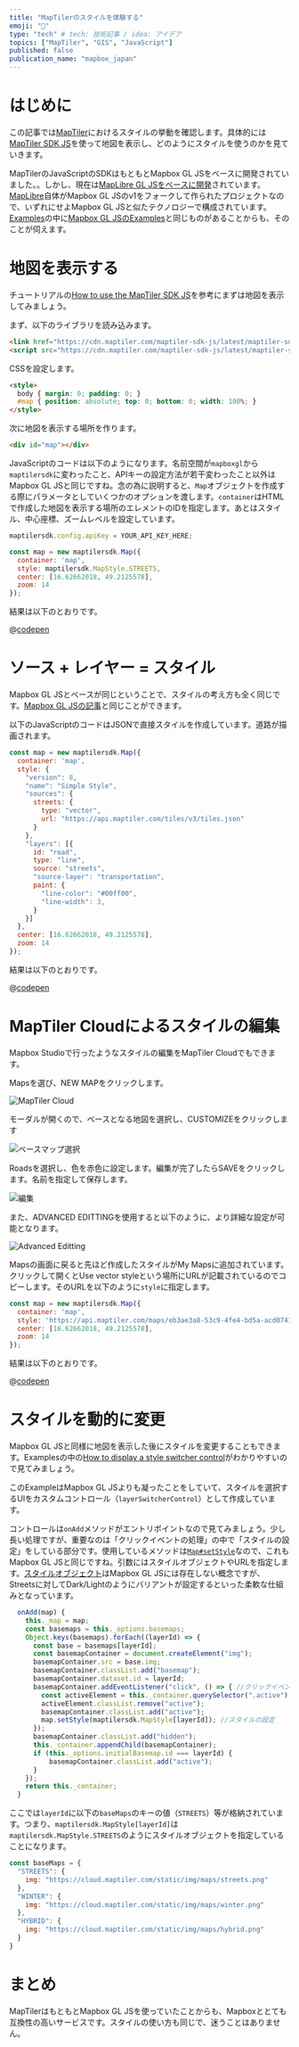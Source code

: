 ```yaml
---
title: "MapTilerのスタイルを体験する"
emoji: "👻"
type: "tech" # tech: 技術記事 / idea: アイデア
topics: ["MapTiler", "GIS", "JavaScript"]
published: false
publication_name: "mapbox_japan"
---
```


# はじめに

この記事では[MapTiler](https://www.maptiler.com/)におけるスタイルの挙動を確認します。具体的には[MapTiler SDK JS](https://docs.maptiler.com/sdk-js/)を使って地図を表示し、どのようにスタイルを使うのかを見ていきます。

MapTilerのJavaScriptのSDKはもともとMapbox GL JSをベースに開発されていました。。しかし、現在は[MapLibre GL JSをベースに開発](https://github.com/maptiler/maptiler-sdk-js)されています。[MapLibre](https://github.com/maplibre/maplibre-gl-js)自体がMapbox GL JSのv1をフォークして作られたプロジェクトなので、いずれにせよMapbox GL JSと似たテクノロジーで構成されています。[Examples](https://docs.maptiler.com/sdk-js/examples/)の中に[Mapbox GL JSのExamples](https://docs.mapbox.com/mapbox-gl-js/example/)と同じものがあることからも、そのことが伺えます。


# 地図を表示する
チュートリアルの[How to use the MapTiler SDK JS](https://docs.maptiler.com/sdk-js/examples/how-to-use/)を参考にまずは地図を表示してみましょう。

まず、以下のライブラリを読み込みます。

```html
<link href="https://cdn.maptiler.com/maptiler-sdk-js/latest/maptiler-sdk.css" rel="stylesheet" />
<script src="https://cdn.maptiler.com/maptiler-sdk-js/latest/maptiler-sdk.umd.min.js"></script>
```

CSSを設定します。

```html
<style>
  body { margin: 0; padding: 0; }
  #map { position: absolute; top: 0; bottom: 0; width: 100%; }
</style>
```

次に地図を表示する場所を作ります。

```html
<div id="map"></div>
```

JavaScriptのコードは以下のようになります。名前空間が`mapboxgl`から`maptilersdk`に変わったこと、APIキーの設定方法が若干変わったこと以外はMapbox GL JSと同じですね。念の為に説明すると、`Map`オブジェクトを作成する際にパラメータとしていくつかのオプションを渡します。`container`はHTMLで作成した地図を表示する場所のエレメントのIDを指定します。あとはスタイル、中心座標、ズームレベルを設定しています。

```JavaScript
maptilersdk.config.apiKey = YOUR_API_KEY_HERE;

const map = new maptilersdk.Map({
  container: 'map',
  style: maptilersdk.MapStyle.STREETS,
  center: [16.62662018, 49.2125578],
  zoom: 14
});
```

結果は以下のとおりです。

@[codepen](https://codepen.io/OttyLab/pen/VwEjWZw)


# ソース + レイヤー = スタイル

Mapbox GL JSとベースが同じということで、スタイルの考え方も全く同じです。[Mapbox GL JSの記事](https://zenn.dev/ottylab/articles/28e581db08ca16/)と同じことができます。

以下のJavaScriptのコードはJSONで直接スタイルを作成しています。道路が描画されます。

```JavaScript
const map = new maptilersdk.Map({
  container: 'map',
  style: {
    "version": 8,
    "name": "Simple Style",
    "sources": {
      streets: {
        type: "vector",
        url: "https://api.maptiler.com/tiles/v3/tiles.json"
      }
    },
    "layers": [{
      id: "road",
      type: "line",
      source: "streets",
      "source-layer": "transportation",
      paint: {
        "line-color": "#00ff00",
        "line-width": 3,
      }
    }]
  },
  center: [16.62662018, 49.2125578],
  zoom: 14
});
```

結果は以下のとおりです。

@[codepen](https://codepen.io/OttyLab/pen/ExdyXvB)


# MapTiler Cloudによるスタイルの編集

Mapbox Studioで行ったようなスタイルの編集をMapTiler Cloudでもできます。

Mapsを選び、NEW MAPをクリックします。

![MapTiler Cloud](/images/articles/d99e11d8fa07be/maptiler_cloud_00.png)

モーダルが開くので、ベースとなる地図を選択し、CUSTOMIZEをクリックします

![ベースマップ選択](/images/articles/d99e11d8fa07be/maptiler_cloud_01.png)

Roadsを選択し、色を赤色に設定します。編集が完了したらSAVEをクリックします。名前を指定して保存します。

![編集](/images/articles/d99e11d8fa07be/maptiler_cloud_02.png)

また、ADVANCED EDITTINGを使用すると以下のように、より詳細な設定が可能となります。

![Advanced Editting](/images/articles/d99e11d8fa07be/maptiler_cloud_03.png)

Mapsの画面に戻ると先ほど作成したスタイルがMy Mapsに追加されています。クリックして開くとUse vector styleという場所にURLが記載されているのでコピーします。そのURLを以下のように`style`に指定します。

```JavaScript
const map = new maptilersdk.Map({
  container: 'map',
  style: 'https://api.maptiler.com/maps/eb3ae3a8-53c9-4fe4-bd5a-acd0741b46d0/style.json?key=YOUR_API_KEY_HERE',
  center: [16.62662018, 49.2125578],
  zoom: 14
});

```

結果は以下のとおりです。

@[codepen](https://codepen.io/OttyLab/pen/bGmerEm)

# スタイルを動的に変更

Mapbox GL JSと同様に地図を表示した後にスタイルを変更することもできます。Examplesの中の[How to display a style switcher control](https://docs.maptiler.com/sdk-js/examples/control-style-switcher/)がわかりやすいので見てみましょう。

このExampleはMapbox GL JSよりも凝ったことをしていて、スタイルを選択するUIをカスタムコントロール（`layerSwitcherControl`）として作成しています。

コントロールは`onAdd`メソッドがエントリポイントなので見てみましょう。少し長い処理ですが、重要なのは「クリックイベントの処理」の中で「スタイルの設定」をしている部分です。使用しているメソッドは[`Map#setStyle`](https://docs.maptiler.com/sdk-js/api/map/#map#setstyle)なので、これもMapbox GL JSと同じですね。引数にはスタイルオブジェクトやURLを指定します。[スタイルオブジェクト](https://docs.maptiler.com/sdk-js/api/map-styles/#mapstylelist)はMapbox GL JSには存在しない概念ですが、Streetsに対してDark/Lightのようにバリアントが設定するといった柔軟な仕組みとなっています。

```JavaScript
  onAdd(map) {
    this._map = map;
    const basemaps = this._options.basemaps;
    Object.keys(basemaps).forEach((layerId) => {
      const base = basemaps[layerId];
      const basemapContainer = document.createElement("img");
      basemapContainer.src = base.img;
      basemapContainer.classList.add("basemap");
      basemapContainer.dataset.id = layerId;
      basemapContainer.addEventListener("click", () => { //クリックイベントの処理
        const activeElement = this._container.querySelector(".active");
        activeElement.classList.remove("active");
        basemapContainer.classList.add("active");
        map.setStyle(maptilersdk.MapStyle[layerId]); //スタイルの設定
      });
      basemapContainer.classList.add("hidden");
      this._container.appendChild(basemapContainer);
      if (this._options.initialBasemap.id === layerId) {
          basemapContainer.classList.add("active");
      }
    });
    return this._container;
  }
```

ここでは`layerId`に以下の`baseMaps`のキーの値（`STREETS`）等が格納されています。つまり、`maptilersdk.MapStyle[layerId]`は`maptilersdk.MapStyle.STREETS`のようにスタイルオブジェクトを指定していることになります。

```JavaScript
const baseMaps = {
  "STREETS": {
    img: "https://cloud.maptiler.com/static/img/maps/streets.png"
  },
  "WINTER": {
    img: "https://cloud.maptiler.com/static/img/maps/winter.png"
  },
  "HYBRID": {
    img: "https://cloud.maptiler.com/static/img/maps/hybrid.png"
  }
}
```

# まとめ

MapTilerはもともとMapbox GL JSを使っていたことからも、Mapboxととても互換性の高いサービスです。スタイルの使い方も同じで、迷うことはありません。
